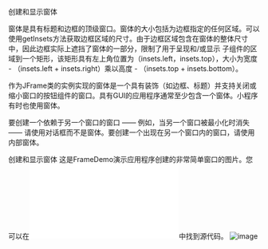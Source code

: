创建和显示窗体

窗体是具有标题和边框的顶级窗口。窗体的大小包括为边框指定的任何区域。可以使用getInsets方法获取边框区域的尺寸。由于边框区域包含在窗体的整体尺寸中，因此边框实际上遮挡了窗体的一部分，限制了用于呈现和/或显示
子组件的区域到一个矩形，该矩形具有左上角位置为（insets.left，insets.top），大小为宽度 - （insets.left + insets.right）乘以高度 - （insets.top + insets.bottom）。

作为JFrame类的实例实现的窗体是一个具有装饰（如边框、标题）并支持关闭或缩小窗口的按钮组件的窗口。具有GUI的应用程序通常至少包含一个窗体。小程序有时也使用窗体。

要创建一个依赖于另一个窗口的窗口 —— 例如，当另一个窗口被最小化时消失 —— 请使用对话框而不是窗体。要创建一个出现在另一个窗口内的窗口，请使用内部窗体。

创建和显示窗体
这是FrameDemo演示应用程序创建的非常简单窗口的图片。您可以在![FrameDemo.java](../source/FrameDemo.java)中找到源代码。
![image](https://github.com/guangying23/java/assets/54796147/6128ec63-6704-4673-8087-3a1cfbe69ed1)

